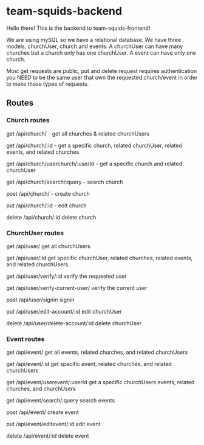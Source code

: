 # team-squids-backend
Hello there! This is the backend to team-squids-frontend!

We are using mySQL so we have a relational database. We have three models, churchUser, church and events. A churchUser can have many churches but a church only has one churchUser. A event can have only one church.

Most get requests are public, put and delete request requires authentication you NEED to be the same user that own the requested church/event in order to make those types of requests.

## Routes
### Church routes
get /api/church/ - get all churches & related churchUsers

get /api/church/:id - get a specific church, related churchUser, related events, and related churches

get /api/church/userchurch/:userId - get a specific church and related churchUser

get /api/church/search/:query - search church

post /api/church/ - create church

put /api/church/:id - edit church

delete /api/church/:id delete church


### ChurchUser routes
get /api/user/ get all churchUsers

get /api/user/:id get specific churchUser, related churches, related events, and related churchUsers.

get /api/user/verify/:id verify the requested user

get /api/user/verify-current-user/ verify the current user

post /api/user/signin signin

put /api/user/edit-account/:id edit churchUser

delete /api/user/delete-account/:id delete churchUser


### Event routes
get /api/event/ get all events, related churches, and related churchUsers

get /api/event/:id get specific event, related churches, and related churchUsers

get /api/event/userevent/:userId get a specific churchUsers events, related churches, and churchUsers

get /api/event/search/:query search events

post /api/event/ create event

put /api/event/editevent/:id edit event

delete /api/event/:id delete event
